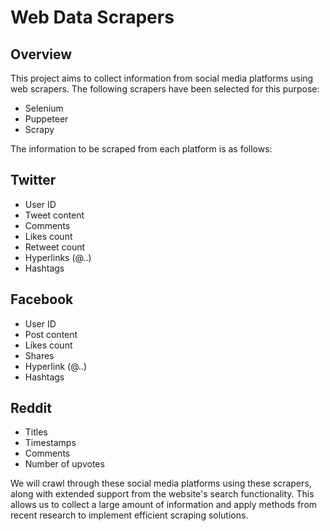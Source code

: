 # Web Data Scrapers

## Overview
This project aims to collect information from social media platforms using web scrapers. The following scrapers have been selected for this purpose:

- Selenium
- Puppeteer
- Scrapy

The information to be scraped from each platform is as follows:

## Twitter
- User ID
- Tweet content
- Comments
- Likes count
- Retweet count
- Hyperlinks (@..)
- Hashtags

## Facebook
- User ID
- Post content
- Likes count
- Shares
- Hyperlink (@..)
- Hashtags

## Reddit
- Titles
- Timestamps
- Comments
- Number of upvotes


We will crawl through these social media platforms using these scrapers, along with extended support from the website's search functionality. This allows us to collect a large amount of information and apply methods from recent research to implement efficient scraping solutions.

